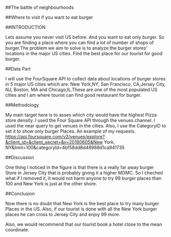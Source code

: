 ##The battle of neighbourhoods

##Where to visit if you want to eat burger

##INTRODUCTION

Lets assume you never visit US before. And you want to eat only burger. So you are finding a place where you can find a lot of number of shops 
of burger.The problem we aim to solve is to analyze the burger stores’ locations in the major US cities. Find the best place for our tourist
for good burger.

##Data Part

I will use the FourSquare API to collect data about locations of burger stores in 5 major US cities which are:
New York,NY, San Francisco, CA,Jersey City, NJ, Boston, MA and Chicago,IL.These are one of the most populated US cities and I am
where tourist can find good restaurant for burger.

##Methodology

My main target here is to asses which city would have the highest Pizza store density. I used the Four Square API through 
the venues.channel. I used the near query to get venues in the cities. Also, I use the CategoryID to set it to show only burger Places.
An example of my requests.
https://api.foursquare.com/v2/venues/explore?&client_id=&client_secret=&v=20180605&New York, 
NY&limit=100&categoryId=4bf58dd8d48988d1ca941735

##Discussion

One thing I noticed in the figure is that there is a really far away burger Store in Jersey City 
that is probably giving it a higher MDMC. So I cheched what if I removed it, it would not harm anyone
to try 99 burger places than 100 and New York is just at the other shore.

##Conclusion

Now there is no doubt that New York is the best place to try many burger Places in the US. 
Also, if our tourist is done with all the New York burger places he can cross to Jersey City and enjoy 99 more.

Also, we would recommend that our tourist book a hotel close to the mean coordinate.

